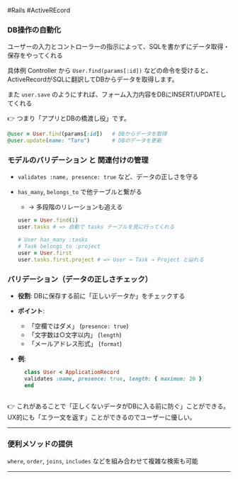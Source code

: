 #Rails #ActiveREcord

### **DB操作の自動化**  
ユーザーの入力とコントローラーの指示によって、SQLを書かずにデータ取得・保存をやってくれる
  
具体例
Controller から `User.find(params[:id])` などの命令を受けると、ActiveRecordがSQLに翻訳してDBからデータを取得します。

また `user.save` のようにすれば、フォーム入力内容をDBにINSERT/UPDATEしてくれる

👉 つまり「アプリとDBの橋渡し役」です。   
```ruby
@user = User.find(params[:id])   # DBからデータを取得
@user.update(name: "Taro")       # DBのデータを更新
```

### **モデルのバリデーション** と **関連付けの管理**  
- `validates :name, presence: true` など、データの正しさを守る
  
- `has_many`, `belongs_to` で他テーブルと繋がる  
	- → 多段階のリレーションも追える
	```ruby
	user = User.find(1)
    user.tasks # => 自動で tasks テーブルを見に行ってくれる
    
    # User has_many :tasks
    # Task belongs_to :project
    user = User.first
    user.tasks.first.project # => User → Task → Project と辿れる
	```


### バリデーション（データの正しさチェック）

- **役割**: DBに保存する前に「正しいデータか」をチェックする
- **ポイント**:
    - 「空欄ではダメ」 (`presence: true`)
    - 「文字数は○文字以内」 (`length`)
    - 「メールアドレス形式」 (`format`)
    
- **例**:
  ```ruby
    class User < ApplicationRecord
    validates :name, presence: true, length: { maximum: 20 }
    end
    
    ```

👉 これがあることで「正しくないデータがDBに入る前に防ぐ」ことができる。  
UX的にも「エラー文を返す」ことができるのでユーザーに優しい。

---


### **便利メソッドの提供**  
`where`, `order`, `joins`, `includes` などを組み合わせて複雑な検索も可能  

---
